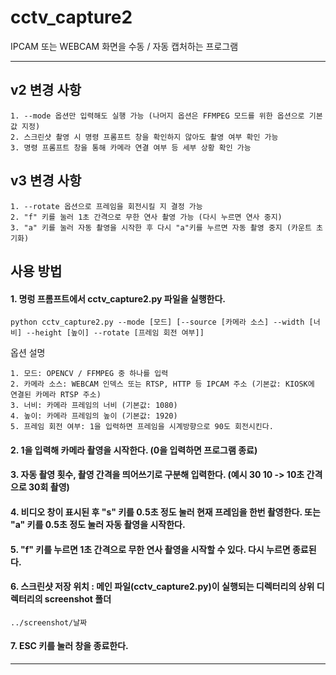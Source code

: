 # cctv_capture2

IPCAM 또는 WEBCAM 화면을 수동 / 자동 캡처하는 프로그램

------------

## v2 변경 사항

    1. --mode 옵션만 입력해도 실행 가능 (나머지 옵션은 FFMPEG 모드를 위한 옵션으로 기본값 지정)
    2. 스크린샷 촬영 시 명령 프롬프트 창을 확인하지 않아도 촬영 여부 확인 가능
    3. 명령 프롬프트 창을 통해 카메라 연결 여부 등 세부 상황 확인 가능

## v3 변경 사항

    1. --rotate 옵션으로 프레임을 회전시킬 지 결정 가능
    2. "f" 키를 눌러 1초 간격으로 무한 연사 촬영 가능 (다시 누르면 연사 중지)
    3. "a" 키를 눌러 자동 촬영을 시작한 후 다시 "a"키를 누르면 자동 촬영 중지 (카운트 초기화)

## 사용 방법

#### 1. 명렁 프롬프트에서 cctv_capture2.py 파일을 실행한다.
    python cctv_capture2.py --mode [모드] [--source [카메라 소스] --width [너비] --height [높이] --rotate [프레임 회전 여부]]

옵션 설명

    1. 모드: OPENCV / FFMPEG 중 하나를 입력
    2. 카메라 소스: WEBCAM 인덱스 또는 RTSP, HTTP 등 IPCAM 주소 (기본값: KIOSK에 연결된 카메라 RTSP 주소)
    3. 너비: 카메라 프레임의 너비 (기본값: 1080)
    4. 높이: 카메라 프레임의 높이 (기본값: 1920)
    5. 프레임 회전 여부: 1을 입력하면 프레임을 시계방향으로 90도 회전시킨다.

#### 2. 1을 입력해 카메라 촬영을 시작한다. (0을 입력하면 프로그램 종료)

#### 3. 자동 촬영 횟수, 촬영 간격을 띄어쓰기로 구분해 입력한다. (예시 30 10 -> 10초 간격으로 30회 촬영)

#### 4. 비디오 창이 표시된 후 "s" 키를 0.5초 정도 눌러 현재 프레임을 한번 촬영한다. 또는 "a" 키를 0.5초 정도 눌러 자동 촬영을 시작한다.

#### 5. "f" 키를 누르면 1초 간격으로 무한 연사 촬영을 시작할 수 있다. 다시 누르면 종료된다.

#### 6. 스크린샷 저장 위치 : 메인 파일(cctv_capture2.py)이 실행되는 디렉터리의 상위 디렉터리의 screenshot 폴더
    ../screenshot/날짜

#### 7. ESC 키를 눌러 창을 종료한다.

------------